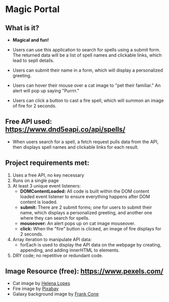 # Magic Portal

## What is it?
- **Magical and fun!**
- Users can use this application to search for spells using a submit form. The returned data will be a list of spell names and clickable links, which lead to sepll details.

- Users can submit their name in a form, which will display a personalized greeting.

- Users can hover their mouse over a cat image to "pet their familiar." An alert will pop up saying "Purrrr."

- Users can click a button to cast a fire spell, which will summon an image of fire for 2 seconds.


## Free API used: https://www.dnd5eapi.co/api/spells/
- When users search for a spell, a fetch request pulls data from the API, then displays spell names and clickable links for each result. 

## Project requirements met:
1. Uses a free API, no key necessary
2. Runs on a single page
3. At least 3 unique event listeners: 
    - **DOMContentLoaded:** All code is built within the DOM content loaded event listener to ensure everything happens after DOM content is loaded.
    - **submit:** There are 2 submit forms; one for users to submit their name, which displays a personalized greeting, and another one where they can search for spells.
    - **mouseover:** An alert pops up on cat image mouseover. 
    - **click:** When the "fire" button is clicked, an image of fire displays for 2 seconds.
4. Array iteration to manipulate API data: 
    - forEach is used to display the API data on the webpage by creating, appending, and adding innerHTML to elements.
5. DRY code; no repetitive or redundant code.

## Image Resource (free): https://www.pexels.com/
- Cat image by [Helena Lopes](https://www.pexels.com/photo/close-up-photography-of-black-cat-1931371/) 
- Fire image by [Pixabay](https://www.pexels.com/photo/fire-wallpaper-207353/)
- Galaxy background image by [Frank Cone](https://www.pexels.com/photo/blue-and-white-milky-way-3214110/)
